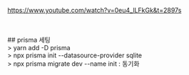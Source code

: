 https://www.youtube.com/watch?v=0eu4_lLFkGk&t=2897s

<br />
<br />
## prisma  세팅 
<br />
> yarn add -D prisma <br />
> npx prisma init --datasource-provider sqlite <br />
> npx prisma migrate dev --name init  : 동기화 
